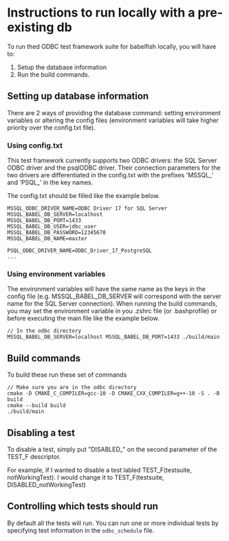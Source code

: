 # Instructions to run locally with a pre-existing db

To run thed ODBC test framework suite for babelfish locally,
you will have to:

1. Setup the database information
2. Run the build commands.

## Setting up database information

There are 2 ways of providing the database command: setting environment variables or altering the config files (environment variables will take higher priority over the config.txt file). 

### Using config.txt

This test framework currently supports two ODBC drivers: the SQL Server ODBC driver and the psqlODBC driver. Their connection parameters for the two drivers are differentiated in the config.txt with the prefixes 'MSSQL_' and 'PSQL_' in the key names.

The config.txt should be filled like the example below.

```
MSSQL_ODBC_DRIVER_NAME=ODBC Driver 17 for SQL Server
MSSQL_BABEL_DB_SERVER=localhost
MSSQL_BABEL_DB_PORT=1433
MSSQL_BABEL_DB_USER=jdbc_user
MSSQL_BABEL_DB_PASSWORD=12345678
MSSQL_BABEL_DB_NAME=master

PSQL_ODBC_DRIVER_NAME=ODBC_Driver_17_PostgreSQL
...
```

### Using environment variables

The environment variables will have the same name as the keys in the config file (e.g. MSSQL_BABEL_DB_SERVER will correspond with the server name for the SQL Server connection). When running the build commands, you may set the environment variable in you .zshrc file (or .bashprofile) or before executing the main file like the example below.

```
// In the odbc directory
MSSQL_BABEL_DB_SERVER=localhost MSSQL_BABEL_DB_PORT=1433 ./build/main
```


## Build commands
To build these run these set of commands

```
// Make sure you are in the odbc directory
cmake -D CMAKE_C_COMPILER=gcc-10 -D CMAKE_CXX_COMPILER=g++-10 -S . -B build
cmake --build build
./build/main
```

## Disabling a test

To disable a test, simply put "DISABLED_" on the second parameter of the TEST_F descriptor.

For example, if I wanted to disable a test labled TEST_F(testsuite, notWorkingTest). I would change it to
TEST_F(testsuite, DISABLED_notWorkingTest)

## Controlling which tests should run

By default all the tests will run. You can run one or more individual tests by specifying test information in the `odbc_schedule` file.
